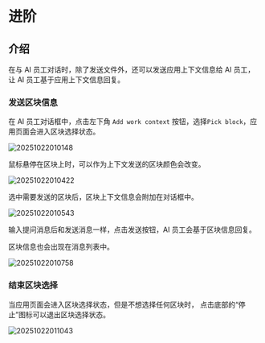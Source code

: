 # 进阶

## 介绍

在与 AI 员工对话时，除了发送文件外，还可以发送应用上下文信息给 AI 员工，让 AI 员工基于应用上下文信息回复。

### 发送区块信息

在 AI 员工对话框中，点击左下角 `Add work context` 按钮，选择`Pick block`，应用页面会进入区块选择状态。

![20251022010148](https://static-docs.nocobase.com/20251022010148.png)

鼠标悬停在区块上时，可以作为上下文发送的区块颜色会改变。

![20251022010422](https://static-docs.nocobase.com/20251022010422.png)

选中需要发送的区块后，区块上下文信息会附加在对话框中。

![20251022010543](https://static-docs.nocobase.com/20251022010543.png)

输入提问消息后和发送消息一样，点击发送按钮，AI 员工会基于区块信息回复。

区块信息也会出现在消息列表中。

![20251022010758](https://static-docs.nocobase.com/20251022010758.png)

### 结束区块选择

当应用页面会进入区块选择状态，但是不想选择任何区块时， 点击底部的“停止”图标可以退出区块选择状态。

![20251022011043](https://static-docs.nocobase.com/20251022011043.png)
